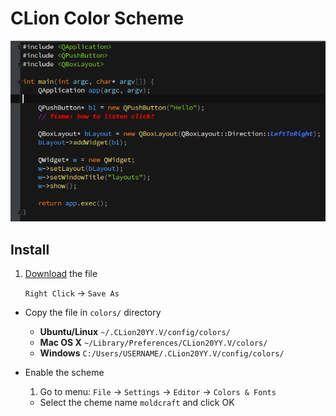 CLion Color Scheme
===

![Screenshot](screenshot.png)

## Install

1. [Download](https://raw.githubusercontent.com/moldcraft/colour-scheme/master/clion/moldcraft.icls) the file

    `Right Click` -> `Save As`

* Copy the file in `colors/` directory

    * __Ubuntu/Linux__ `~/.CLion20YY.V/config/colors/`
    * __Mac OS X__ `~/Library/Preferences/CLion20YY.V/colors/`
    * __Windows__ `C:/Users/USERNAME/.CLion20YY.V/config/colors/`

* Enable the scheme

    1. Go to menu: `File` -> `Settings` -> `Editor` -> `Colors & Fonts`
    * Select the cheme name `moldcraft` and click OK
